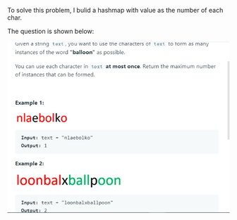 To solve this problem, I bulid a hashmap with value as the number of each char.

The question is shown below:

![](https://github.com/MingCheng991129/Solutions-to-Leetcode-Problems/blob/master/1189.%20Maximum%20Number%20of%20Balloons/question.png)

